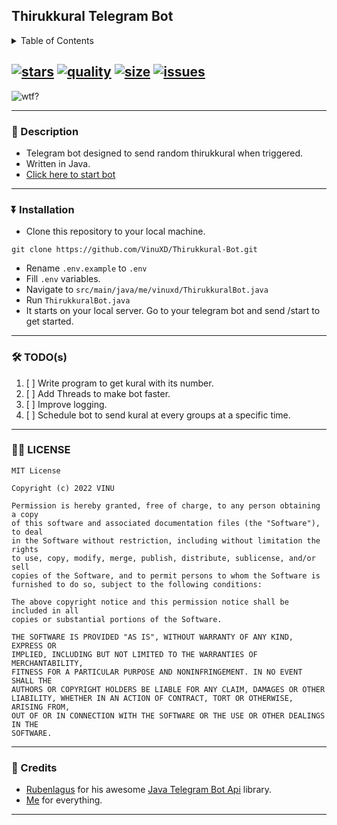 ## Thirukkural Telegram Bot

<details><summary>Table of Contents</summary>  
    <br>

  - [🧾 Description](#-description)
  - [⏬ Installation](#-installation)
  - [🛠 TODO(s)](#-todos)
  - [👮‍♂️ LICENSE](#️-license)
  - [🌟 Credits](#-credits)

  ---

</details>

[![stars](https://img.shields.io/github/stars/vinuxd/thirukkural-bot?style=for-the-badge&logo=gith)]()
[![quality](https://img.shields.io/github/languages/top/vinuxd/thirukkural-bot?style=for-the-badge)]()
[![size](https://img.shields.io/github/repo-size/vinuxd/thirukkural-bot?style=for-the-badge)]()
[![issues](https://img.shields.io/github/issues/vinuxd/thirukkural-bot?style=for-the-badge)]()
---

<img align="center" alt="wtf?" src=https://malaikovil.files.wordpress.com/2017/04/mzl-yrujcpws.png></img>

---

### 🧾 Description

* Telegram bot designed to send random thirukkural when triggered.
*  Written in Java.
* [Click here to start bot](https://telegram.me/ThirukkuralRobot?start)

---

### ⏬ Installation

* Clone this repository to your local machine.

```git
git clone https://github.com/VinuXD/Thirukkural-Bot.git
```

* Rename `.env.example` to `.env`
* Fill `.env` variables.
* Navigate to `src/main/java/me/vinuxd/ThirukkuralBot.java`
* Run `ThirukkuralBot.java`
* It starts on your local server. Go to your telegram bot and send /start to get started.

---

### 🛠 TODO(s)

1. [ ] Write program to get kural with its number.
2. [ ] Add Threads to make bot faster.
3. [ ] Improve logging.
4. [ ] Schedule bot to send kural at every groups at a specific time.

---

### 👮‍♂️ LICENSE

```text
MIT License

Copyright (c) 2022 VINU

Permission is hereby granted, free of charge, to any person obtaining a copy
of this software and associated documentation files (the "Software"), to deal
in the Software without restriction, including without limitation the rights
to use, copy, modify, merge, publish, distribute, sublicense, and/or sell
copies of the Software, and to permit persons to whom the Software is
furnished to do so, subject to the following conditions:

The above copyright notice and this permission notice shall be included in all
copies or substantial portions of the Software.

THE SOFTWARE IS PROVIDED "AS IS", WITHOUT WARRANTY OF ANY KIND, EXPRESS OR
IMPLIED, INCLUDING BUT NOT LIMITED TO THE WARRANTIES OF MERCHANTABILITY,
FITNESS FOR A PARTICULAR PURPOSE AND NONINFRINGEMENT. IN NO EVENT SHALL THE
AUTHORS OR COPYRIGHT HOLDERS BE LIABLE FOR ANY CLAIM, DAMAGES OR OTHER
LIABILITY, WHETHER IN AN ACTION OF CONTRACT, TORT OR OTHERWISE, ARISING FROM,
OUT OF OR IN CONNECTION WITH THE SOFTWARE OR THE USE OR OTHER DEALINGS IN THE
SOFTWARE.
```

---

### 🌟 Credits

* [Rubenlagus](https://github.com/rubenlagus) for his awesome [Java Telegram Bot Api](https://github.com/rubenlagus/telegrambots) library.
* [Me](https://github.com/vinuxd) for everything.

---
